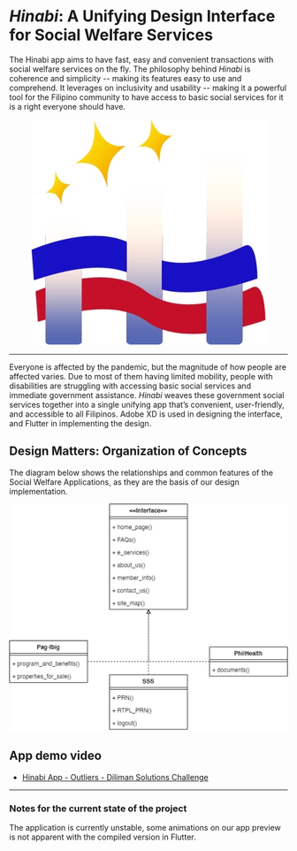 # *Hinabi*: A Unifying Design Interface for Social Welfare Services
The Hinabi app aims to have fast, easy and convenient transactions with social welfare services on the fly. The philosophy behind *Hinabi* is coherence and simplicity -- making its features easy to use and comprehend. It leverages on inclusivity and usability -- making it a powerful tool for the Filipino community to have access to basic social services for it is a right everyone should have. 

<p align="center">
  <img src="https://github.com/adeeconometrics/Hinabi-App/blob/main/Diagrams/hinabi_logo.jpg" />
</p>
 
----

Everyone is affected by the pandemic, but the magnitude of how people are affected varies. Due to most of them having limited mobility, people with disabilities are struggling with accessing basic social services and immediate government assistance. *Hinabi* weaves these government social services together into a single unifying app that’s convenient, user-friendly, and accessible to all Filipinos. Adobe XD is used in designing the interface, and Flutter in implementing the design.

## Design Matters: Organization of Concepts
The diagram below shows the relationships and common features of the Social Welfare Applications, as they are the basis of our design implementation. 

<p align = "center">
<img src = "https://github.com/adeeconometrics/Hinabi-App/blob/main/Diagrams/sitemap.jpg">
</p>

## App demo video
- [Hinabi App - Outliers - Diliman Solutions Challenge](https://www.youtube.com/watch?v=-rJ1JyND3No)

----
### Notes for the current state of the project
The application is currently unstable, some animations on our app preview is not apparent with the compiled version in Flutter.  
